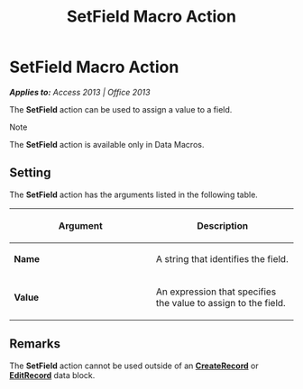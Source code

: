 ﻿---
title: SetField Macro Action
TOCTitle: SetField Macro Action
ms:assetid: 66bd26e3-e8c3-b9a1-2f16-f29adc44a345
ms:mtpsurl: https://msdn.microsoft.com/en-us/library/Ff195227(v=office.15)
ms:contentKeyID: 48545349
ms.date: 09/18/2015
mtps_version: v=office.15
---

# SetField Macro Action


_**Applies to:** Access 2013 | Office 2013_

The **SetField** action can be used to assign a value to a field.


> [!NOTE]
> <P>The <STRONG>SetField</STRONG> action is available only in Data Macros.</P>



## Setting

The **SetField** action has the arguments listed in the following table.

<table>
<colgroup>
<col style="width: 50%" />
<col style="width: 50%" />
</colgroup>
<thead>
<tr class="header">
<th><p>Argument</p></th>
<th><p>Description</p></th>
</tr>
</thead>
<tbody>
<tr class="odd">
<td><p><strong>Name</strong></p></td>
<td><p>A string that identifies the field.</p></td>
</tr>
<tr class="even">
<td><p><strong>Value</strong></p></td>
<td><p>An expression that specifies the value to assign to the field.</p></td>
</tr>
</tbody>
</table>


## Remarks

The **SetField** action cannot be used outside of an **[CreateRecord](createrecord-data-block.md)** or **[EditRecord](editrecord-data-block.md)** data block.

